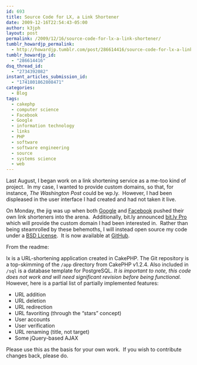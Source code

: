 ```yaml
---
id: 693
title: Source Code for LX, a Link Shortener
date: 2009-12-16T22:54:43-05:00
author: k3jph
layout: post
permalink: /2009/12/16/source-code-for-lx-a-link-shortener/
tumblr_howardjp_permalink:
  - http://howardjp.tumblr.com/post/286614416/source-code-for-lx-a-link-shortener
tumblr_howardjp_id:
  - "286614416"
dsq_thread_id:
  - "2734392082"
instant_articles_submission_id:
  - "1741801862808471"
categories:
  - Blog
tags:
  - cakephp
  - computer science
  - Facebook
  - Google
  - information technology
  - links
  - PHP
  - software
  - software engineering
  - source
  - systems science
  - web
---
```

Last August, I began work on a link shortening service as a me-too kind of project.  In my case, I wanted to provide custom domains, so that, for instance, _The Washington Post_ could be wp.ly.  However, I had been displeased in the user interface I had created and had not taken it live.

On Monday, the jig was up when both [Google](http://googleblog.blogspot.com/2009/12/making-urls-shorter-for-google-toolbar.html "Making URLs shorter for Google Toolbar and FeedBurner") and [Facebook](http://www.insidefacebook.com/2009/12/14/facebook-testing-new-url-shortener-fb-me/ "Facebook Testing New URL Shortener, fb.me") pushed their own link shorteners into the arena.  Additionally, bit.ly announced [bit.ly Pro](http://blog.bit.ly/post/284009728/announcing-bit-ly-pro "Announcing bit.ly Pro") which will provide the custom domain I had been interested in.  Rather than being steamrolled by these behemoths, I will instead open source my code under a [BSD License](http://en.wikipedia.org/wiki/BSD_licenses).  It is now available at [GitHub](http://github.com/howardjp/lx "lx at GitHub").

From the readme:

lx is a URL-shortening application created in CakePHP. The Git repository is a top-skimming of the `/app` directory from CakePHP v1.2.4. Also included in `/sql` is a database template for PostgreSQL. _It is important to note, this code does not work and will need significant revision before being functional._ However, here is a partial list of partially implemented features:

*   URL addition
*   URL deletion
*   URL redirection
*   URL favoriting (through the “stars” concept)
*   User accounts
*   User verification
*   URL renaming (title, not target)
*   Some jQuery-based AJAX

Please use this as the basis for your own work.  If you wish to contribute changes back, please do.
